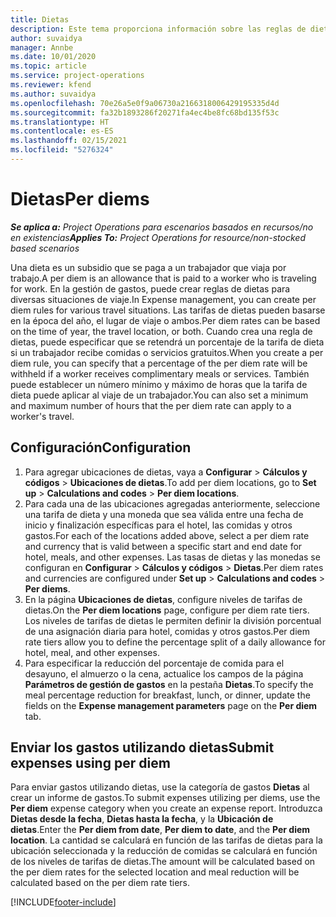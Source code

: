 ```yaml
---
title: Dietas
description: Este tema proporciona información sobre las reglas de dietas que se utilizan en la gestión de gastos.
author: suvaidya
manager: Annbe
ms.date: 10/01/2020
ms.topic: article
ms.service: project-operations
ms.reviewer: kfend
ms.author: suvaidya
ms.openlocfilehash: 70e26a5e0f9a06730a2166318006429195335d4d
ms.sourcegitcommit: fa32b1893286f20271fa4ec4be8fc68bd135f53c
ms.translationtype: HT
ms.contentlocale: es-ES
ms.lasthandoff: 02/15/2021
ms.locfileid: "5276324"
---
```

# <a name="per-diems"></a><span data-ttu-id="3e6e7-103">Dietas</span><span class="sxs-lookup"><span data-stu-id="3e6e7-103">Per diems</span></span>

<span data-ttu-id="3e6e7-104">_**Se aplica a:** Project Operations para escenarios basados en recursos/no en existencias_</span><span class="sxs-lookup"><span data-stu-id="3e6e7-104">_**Applies To:** Project Operations for resource/non-stocked based scenarios_</span></span>


<span data-ttu-id="3e6e7-105">Una dieta es un subsidio que se paga a un trabajador que viaja por trabajo.</span><span class="sxs-lookup"><span data-stu-id="3e6e7-105">A per diem is an allowance that is paid to a worker who is traveling for work.</span></span> <span data-ttu-id="3e6e7-106">En la gestión de gastos, puede crear reglas de dietas para diversas situaciones de viaje.</span><span class="sxs-lookup"><span data-stu-id="3e6e7-106">In Expense management, you can create per diem rules for  various travel situations.</span></span> <span data-ttu-id="3e6e7-107">Las tarifas de dietas pueden basarse en la época del año, el lugar de viaje o ambos.</span><span class="sxs-lookup"><span data-stu-id="3e6e7-107">Per diem rates can be based on the time of year, the travel location, or both.</span></span> <span data-ttu-id="3e6e7-108">Cuando crea una regla de dietas, puede especificar que se retendrá un porcentaje de la tarifa de dieta si un trabajador recibe comidas o servicios gratuitos.</span><span class="sxs-lookup"><span data-stu-id="3e6e7-108">When you create a per diem  rule, you can specify that a percentage of the per diem rate will be withheld if a worker receives complimentary meals or services.</span></span> <span data-ttu-id="3e6e7-109">También puede establecer un número mínimo y máximo de horas que la tarifa de dieta puede aplicar al viaje de un trabajador.</span><span class="sxs-lookup"><span data-stu-id="3e6e7-109">You can also set a minimum and maximum number of hours that the per diem rate can apply to a worker's travel.</span></span>

## <a name="configuration"></a><span data-ttu-id="3e6e7-110">Configuración</span><span class="sxs-lookup"><span data-stu-id="3e6e7-110">Configuration</span></span> 

1. <span data-ttu-id="3e6e7-111">Para agregar ubicaciones de dietas, vaya a **Configurar** > **Cálculos y códigos** > **Ubicaciones de dietas**.</span><span class="sxs-lookup"><span data-stu-id="3e6e7-111">To add per diem locations, go to **Set up** > **Calculations and codes** > **Per diem locations**.</span></span>
2. <span data-ttu-id="3e6e7-112">Para cada una de las ubicaciones agregadas anteriormente, seleccione una tarifa de dieta y una moneda que sea válida entre una fecha de inicio y finalización específicas para el hotel, las comidas y otros gastos.</span><span class="sxs-lookup"><span data-stu-id="3e6e7-112">For each of the locations added above, select a per diem rate and currency that is valid between a specific start and end date for hotel, meals, and other expenses.</span></span> <span data-ttu-id="3e6e7-113">Las tasas de dietas y las monedas se configuran en **Configurar** > **Cálculos y códigos** > **Dietas**.</span><span class="sxs-lookup"><span data-stu-id="3e6e7-113">Per diem rates and currencies are configured under **Set up** > **Calculations and codes** > **Per diems**.</span></span>
3. <span data-ttu-id="3e6e7-114">En la página **Ubicaciones de dietas**, configure niveles de tarifas de dietas.</span><span class="sxs-lookup"><span data-stu-id="3e6e7-114">On the **Per diem locations** page, configure per diem rate tiers.</span></span> <span data-ttu-id="3e6e7-115">Los niveles de tarifas de dietas le permiten definir la división porcentual de una asignación diaria para hotel, comidas y otros gastos.</span><span class="sxs-lookup"><span data-stu-id="3e6e7-115">Per diem rate tiers allow you to define the percentage split of a daily allowance for hotel, meal, and other expenses.</span></span> 
4. <span data-ttu-id="3e6e7-116">Para especificar la reducción del porcentaje de comida para el desayuno, el almuerzo o la cena, actualice los campos de la página **Parámetros de gestión de gastos** en la pestaña **Dietas**.</span><span class="sxs-lookup"><span data-stu-id="3e6e7-116">To specify the meal percentage reduction for breakfast, lunch, or dinner, update the fields on the **Expense management parameters** page on the **Per diem** tab.</span></span> 
    
## <a name="submit-expenses-using-per-diem"></a><span data-ttu-id="3e6e7-117">Enviar los gastos utilizando dietas</span><span class="sxs-lookup"><span data-stu-id="3e6e7-117">Submit expenses using per diem</span></span>
<span data-ttu-id="3e6e7-118">Para enviar gastos utilizando dietas, use la categoría de gastos **Dietas** al crear un informe de gastos.</span><span class="sxs-lookup"><span data-stu-id="3e6e7-118">To submit expenses utilizing per diems, use the **Per diem** expense category when you create an expense report.</span></span> <span data-ttu-id="3e6e7-119">Introduzca **Dietas desde la fecha**, **Dietas hasta la fecha**, y la **Ubicación de dietas**.</span><span class="sxs-lookup"><span data-stu-id="3e6e7-119">Enter the **Per diem from date**, **Per diem to date**,  and the **Per diem location**.</span></span> <span data-ttu-id="3e6e7-120">La cantidad se calculará en función de las tarifas de dietas para la ubicación seleccionada y la reducción de comidas se calculará en función de los niveles de tarifas de dietas.</span><span class="sxs-lookup"><span data-stu-id="3e6e7-120">The amount will be calculated based on the per diem rates for the selected location and meal reduction will be calculated based on the per diem rate tiers.</span></span>


[!INCLUDE[footer-include](../includes/footer-banner.md)]